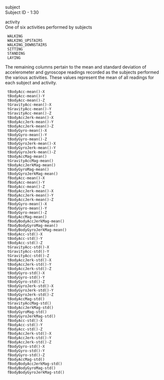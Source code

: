 subject     
     Subject ID - 1:30        
            
activity         
     One of six activities performed by subjects
     
     WALKING
     WALKING_UPSTAIRS
     WALKING_DOWNSTAIRS
     SITTING
     STANDING
     LAYING

The remaining columns pertain to the mean and standard deviation of accelerometer and gyroscope readings recorded as the subjects
performed the various activities. These values represent the mean of all readings for each subject and activity.
              
     tBodyAcc-mean()-X               
     tBodyAcc-mean()-Y              
     tBodyAcc-mean()-Z               
     tGravityAcc-mean()-X           
     tGravityAcc-mean()-Y            
     tGravityAcc-mean()-Z           
     tBodyAccJerk-mean()-X           
     tBodyAccJerk-mean()-Y          
     tBodyAccJerk-mean()-Z           
     tBodyGyro-mean()-X             
     tBodyGyro-mean()-Y              
     tBodyGyro-mean()-Z             
     tBodyGyroJerk-mean()-X          
     tBodyGyroJerk-mean()-Y         
     tBodyGyroJerk-mean()-Z          
     tBodyAccMag-mean()             
     tGravityAccMag-mean()           
     tBodyAccJerkMag-mean()         
     tBodyGyroMag-mean()             
     tBodyGyroJerkMag-mean()        
     fBodyAcc-mean()-X               
     fBodyAcc-mean()-Y              
     fBodyAcc-mean()-Z                       
     fBodyAccJerk-mean()-X          
     fBodyAccJerk-mean()-Y          
     fBodyAccJerk-mean()-Z             
     fBodyGyro-mean()-X              
     fBodyGyro-mean()-Y             
     fBodyGyro-mean()-Z                   
     fBodyAccMag-mean()                     
     fBodyBodyAccJerkMag-mean()      
     fBodyBodyGyroMag-mean()         
     fBodyBodyGyroJerkMag-mean()     
     tBodyAcc-std()-X                
     tBodyAcc-std()-Y               
     tBodyAcc-std()-Z                
     tGravityAcc-std()-X            
     tGravityAcc-std()-Y             
     tGravityAcc-std()-Z            
     tBodyAccJerk-std()-X            
     tBodyAccJerk-std()-Y           
     tBodyAccJerk-std()-Z            
     tBodyGyro-std()-X              
     tBodyGyro-std()-Y               
     tBodyGyro-std()-Z              
     tBodyGyroJerk-std()-X           
     tBodyGyroJerk-std()-Y          
     tBodyGyroJerk-std()-Z           
     tBodyAccMag-std()              
     tGravityAccMag-std()            
     tBodyAccJerkMag-std()          
     tBodyGyroMag-std()              
     tBodyGyroJerkMag-std()         
     fBodyAcc-std()-X                
     fBodyAcc-std()-Y               
     fBodyAcc-std()-Z                
     fBodyAccJerk-std()-X           
     fBodyAccJerk-std()-Y            
     fBodyAccJerk-std()-Z           
     fBodyGyro-std()-X               
     fBodyGyro-std()-Y              
     fBodyGyro-std()-Z               
     fBodyAccMag-std()              
     fBodyBodyAccJerkMag-std()       
     fBodyBodyGyroMag-std()         
     fBodyBodyGyroJerkMag-std()

